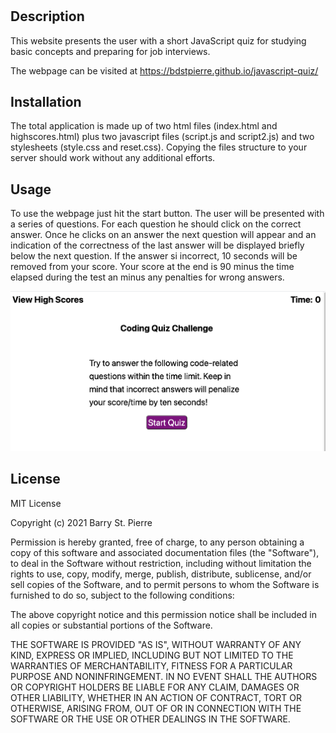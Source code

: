 # <Your-Project-Title>
## Description
This website presents the user with a short JavaScript quiz for studying basic concepts and preparing for job interviews.
    
The webpage can be visited at https://bdstpierre.github.io/javascript-quiz/


## Installation
The total application is made up of two html files (index.html and highscores.html) plus two javascript files (script.js and script2.js) and two stylesheets (style.css and reset.css).  Copying the files structure to your server should work without any additional efforts.
## Usage
To use the webpage just hit the start button.  The user will be presented with a series of questions.  For each question he should click on the correct answer.  Once he clicks on an answer the next question will appear and an indication of the correctness of the last answer will be displayed briefly below the next question.  If the answer si incorrect, 10 seconds will be removed from your score.  Your score at the end is 90 minus the time elapsed during the test an minus any penalties for wrong answers.

![The start page of the website](/assets/images/thumbnail.png)

   

## License
MIT License

Copyright (c) 2021 Barry St. Pierre

Permission is hereby granted, free of charge, to any person obtaining a copy
of this software and associated documentation files (the "Software"), to deal
in the Software without restriction, including without limitation the rights
to use, copy, modify, merge, publish, distribute, sublicense, and/or sell
copies of the Software, and to permit persons to whom the Software is
furnished to do so, subject to the following conditions:

The above copyright notice and this permission notice shall be included in all
copies or substantial portions of the Software.

THE SOFTWARE IS PROVIDED "AS IS", WITHOUT WARRANTY OF ANY KIND, EXPRESS OR
IMPLIED, INCLUDING BUT NOT LIMITED TO THE WARRANTIES OF MERCHANTABILITY,
FITNESS FOR A PARTICULAR PURPOSE AND NONINFRINGEMENT. IN NO EVENT SHALL THE
AUTHORS OR COPYRIGHT HOLDERS BE LIABLE FOR ANY CLAIM, DAMAGES OR OTHER
LIABILITY, WHETHER IN AN ACTION OF CONTRACT, TORT OR OTHERWISE, ARISING FROM,
OUT OF OR IN CONNECTION WITH THE SOFTWARE OR THE USE OR OTHER DEALINGS IN THE
SOFTWARE.
